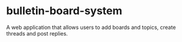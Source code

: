 bulletin-board-system
=====================

A web application that allows users to add boards and topics, create threads and post replies.
